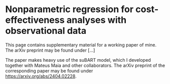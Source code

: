 # Nonparametric regression for cost-effectiveness analyses with observational data
This page contains supplementary material for a working paper of mine. The arXiv preprint may be found under [...]

The paper makes heavy use of the suBART model, which I developed together with Mateus Maia and other collaborators.  The arXiv preprint of the corresponding paper may be found under https://arxiv.org/abs/2404.02228.
